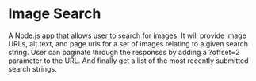 # Image Search
A Node.js app that allows user to search for images. It will provide image URLs, alt text, and page urls for a set of images relating to a given search string. User can paginate through the responses by adding a ?offset=2 parameter to the URL. And finally get a list of the most recently submitted search strings.

